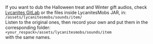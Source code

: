 If you want to dub the Halloween treat and Winter gift audios, check [Lycanites GitLab](https://gitlab.com/Lycanite/LycanitesMobs/-/tree/Minecraft-1.12.2/src/main/resources/assets/lycanitesmobs/sounds/item?ref_type=heads)
or the files inside LycanitesMobs JAR, in:
``/assets/lycanitesmobs/sounds/item/``  
Listen to the original ones, then record your own and put them in the corresponding folder:  
``<your_respack>/assets/lycanitesmobs/sounds/item``  
with the same names.
